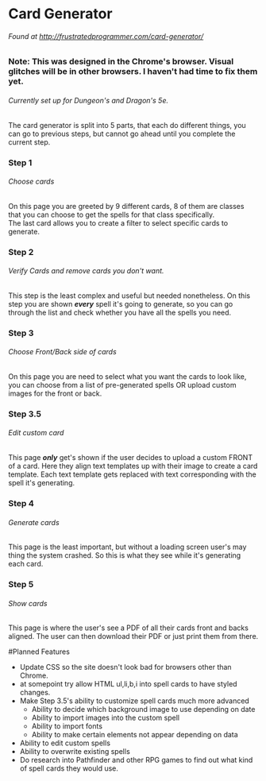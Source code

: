 # Card Generator
###### Found at http://frustratedprogrammer.com/card-generator/
### Note: This was designed in the Chrome's browser. Visual glitches **will** be in other browsers. I haven't had time to fix them yet.
###### Currently set up for Dungeon's and Dragon's 5e.
The card generator is split into 5 parts, that each do different things, you can go to previous steps, but cannot go ahead until you complete the current step.


### Step 1
###### Choose cards
On this page you are greeted by 9 different cards, 8 of them are classes that you can choose to get the spells for that class specifically.<br>
The last card allows you to create a filter to select specific cards to generate.
### Step 2
###### Verify Cards and remove cards you don't want.
This step is the least complex and useful but needed nonetheless. On this step you are shown ***every*** spell it's going to generate, so you can go through the list and check whether you have all the spells you need.

### Step 3
###### Choose Front/Back side of cards
On this page you are need to select what you want the cards to look like, you can choose from a list of pre-generated spells OR upload custom images for the front or back.
### Step 3.5
###### Edit custom card
This page ***only*** get's shown if the user decides to upload a custom FRONT of a card. Here they align text templates up with their image to create a card template. Each text template gets replaced with text corresponding with the spell it's generating.


### Step 4
###### Generate cards
This page is the least important, but without a loading screen user's may thing the system crashed. So this is what they see while it's generating each card.

### Step 5
###### Show cards
This page is where the user's see a PDF of all their cards front and backs aligned. The user can then download their PDF or just print them from there.

#Planned Features
 - Update CSS so the site doesn't look bad for browsers other than Chrome.
 - at somepoint try allow HTML ul,li,b,i into spell cards to have styled changes.
 - Make Step 3.5's ability to customize spell cards much more advanced
   - Ability to decide which background image to use depending on date
   - Ability to import images into the custom spell
   - Ability to import fonts
   - Ability to make certain elements not appear depending on data
 - Ability to edit custom spells
 - Ability to overwrite existing spells
 - Do research into Pathfinder and other RPG games to find out what kind of spell cards they would use.

